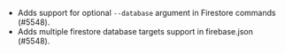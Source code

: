 - Adds support for optional `--database` argument in Firestore commands (#5548).
- Adds multiple firestore database targets support in firebase.json (#5548).